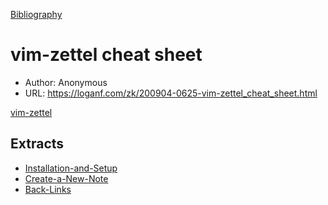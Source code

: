 [Bibliography](Bibliography.md)

# vim-zettel cheat sheet

* Author: Anonymous
* URL: https://loganf.com/zk/200904-0625-vim-zettel_cheat_sheet.html

[vim-zettel](vim-zettel.md)

## Extracts
* [Installation-and-Setup](Installation-and-Setup.md)
* [Create-a-New-Note](Create-a-New-Note.md)
* [Back-Links](Back-Links.md)
